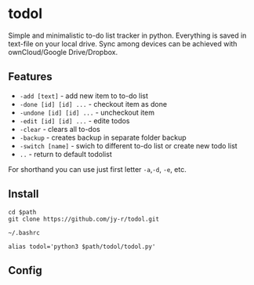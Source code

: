 # todol

Simple and minimalistic to-do list tracker in python. Everything is saved in text-file on your local drive. Sync among devices can be achieved with ownCloud/Google Drive/Dropbox. 

## Features 

- `-add [text]` - add new item to to-do list
- `-done [id] [id] ...` - checkout item as done
- `-undone [id] [id] ...` - uncheckout item
- `-edit [id] [id] ...` - edite todos
- `-clear` - clears all to-dos
- `-backup` - creates backup in separate folder backup
- `-switch [name]` - swich to different to-do list or create new todo list
- `..` - return to default todolist

For shorthand you can use just first letter `-a`,`-d`, `-e`, etc.

## Install 

```
cd $path
git clone https://github.com/jy-r/todol.git
```

`~/.bashrc`

```
alias todol='python3 $path/todol/todol.py'
```

## Config 


